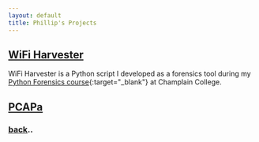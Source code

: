 ```yaml
---
layout: default
title: Phillip's Projects
---
```


## [WiFi Harvester](./wifiHarvester.md)

WiFi Harvester is a Python script I developed as a forensics tool during my [Python Forensics course](https://classlist.champlain.edu/show/course/number/FOR_360){:target="_blank"} at Champlain College.

## [PCAPa](./PCAPa.md)


### [back](./)..

